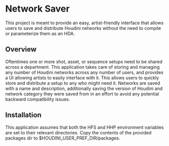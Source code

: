 # Network Saver

This project is meant to provide an easy, artist-friendly interface that allows 
users to save and distribute Houdini networks without the need to compile or 
parameterize them as an HDA. 

## Overview

Oftentimes one or more shot, asset, or sequence setups need to be shared across a 
department. This application takes care of storing and managing any number of 
Houdini networks across any number of users, and provides a UI allowing artists to 
easily interface with it. This allows users to quickly store and distribute a 
setup to any who might need it. 
Networks are saved with a name and description, additionally saving the 
version of Houdini and network category they were saved from in an effort to 
avoid any potential backward compatibility issues.

## Installation

This application assumes that both the HFS and HHP environment variables are 
set to their relevant directories. 
Copy the contents of the provided packages dir to $HOUDINI_USER_PREF_DIR/packages.
